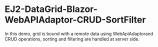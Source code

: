 # EJ2-DataGrid-Blazor-WebAPIAdaptor-CRUD-SortFilter
In this demo, grid is bound with a remote data using WebApiAdaptorand CRUD operations, sorting and filtering are handled at server side.
